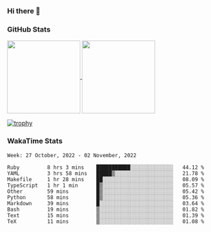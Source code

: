 ### Hi there 👋

### GitHub Stats

<a href="https://github.com/anuraghazra/github-readme-stats">
  <img align="center" height="170px" src="https://github-readme-stats.vercel.app/api/top-langs/?username=tksfjt1024&layout=compact&count_private=true&show_icons=true&show_icons=true&theme=graywhite" />
</a>
<a href="https://github.com/anuraghazra/github-readme-stats">
  <img align="center" height="170px" src="https://github-readme-stats.vercel.app/api?username=tksfjt1024&count_private=true&show_icons=true&show_icons=true&theme=graywhite" />
</a>

[![trophy](https://github-profile-trophy.vercel.app/?username=tksfjt1024)](https://github.com/ryo-ma/github-profile-trophy)

### WakaTime Stats

<!--START_SECTION:waka-->
```text
Week: 27 October, 2022 - 02 November, 2022

Ruby         8 hrs 3 mins    ███████████░░░░░░░░░░░░░░   44.12 % 
YAML         3 hrs 58 mins   █████▒░░░░░░░░░░░░░░░░░░░   21.78 % 
Makefile     1 hr 28 mins    ██░░░░░░░░░░░░░░░░░░░░░░░   08.09 % 
TypeScript   1 hr 1 min      █▒░░░░░░░░░░░░░░░░░░░░░░░   05.57 % 
Other        59 mins         █▒░░░░░░░░░░░░░░░░░░░░░░░   05.42 % 
Python       58 mins         █▒░░░░░░░░░░░░░░░░░░░░░░░   05.36 % 
Markdown     39 mins         █░░░░░░░░░░░░░░░░░░░░░░░░   03.64 % 
Bash         19 mins         ▒░░░░░░░░░░░░░░░░░░░░░░░░   01.82 % 
Text         15 mins         ▒░░░░░░░░░░░░░░░░░░░░░░░░   01.39 % 
TeX          11 mins         ▒░░░░░░░░░░░░░░░░░░░░░░░░   01.08 % 
```
<!--END_SECTION:waka-->
